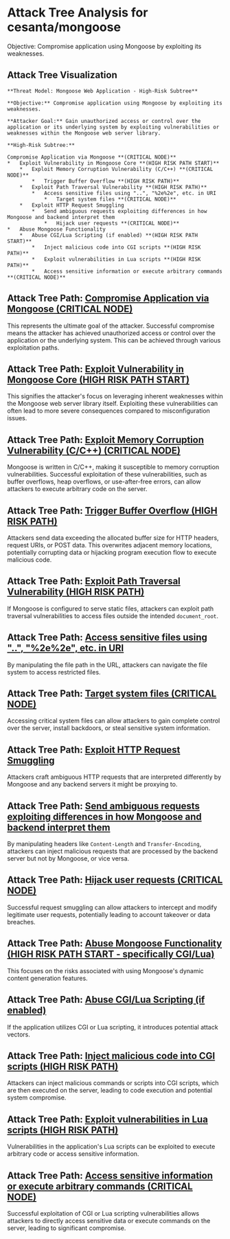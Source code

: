 # Attack Tree Analysis for cesanta/mongoose

Objective: Compromise application using Mongoose by exploiting its weaknesses.

## Attack Tree Visualization

```
**Threat Model: Mongoose Web Application - High-Risk Subtree**

**Objective:** Compromise application using Mongoose by exploiting its weaknesses.

**Attacker Goal:** Gain unauthorized access or control over the application or its underlying system by exploiting vulnerabilities or weaknesses within the Mongoose web server library.

**High-Risk Subtree:**

Compromise Application via Mongoose **(CRITICAL NODE)**
*   Exploit Vulnerability in Mongoose Core **(HIGH RISK PATH START)**
    *   Exploit Memory Corruption Vulnerability (C/C++) **(CRITICAL NODE)**
        *   Trigger Buffer Overflow **(HIGH RISK PATH)**
    *   Exploit Path Traversal Vulnerability **(HIGH RISK PATH)**
        *   Access sensitive files using "..", "%2e%2e", etc. in URI
            *   Target system files **(CRITICAL NODE)**
    *   Exploit HTTP Request Smuggling
        *   Send ambiguous requests exploiting differences in how Mongoose and backend interpret them
            *   Hijack user requests **(CRITICAL NODE)**
*   Abuse Mongoose Functionality
    *   Abuse CGI/Lua Scripting (if enabled) **(HIGH RISK PATH START)**
        *   Inject malicious code into CGI scripts **(HIGH RISK PATH)**
        *   Exploit vulnerabilities in Lua scripts **(HIGH RISK PATH)**
        *   Access sensitive information or execute arbitrary commands **(CRITICAL NODE)**
```


## Attack Tree Path: [Compromise Application via Mongoose (CRITICAL NODE)](./attack_tree_paths/compromise_application_via_mongoose__critical_node_.md)

This represents the ultimate goal of the attacker. Successful compromise means the attacker has achieved unauthorized access or control over the application or the underlying system. This can be achieved through various exploitation paths.

## Attack Tree Path: [Exploit Vulnerability in Mongoose Core (HIGH RISK PATH START)](./attack_tree_paths/exploit_vulnerability_in_mongoose_core__high_risk_path_start_.md)

This signifies the attacker's focus on leveraging inherent weaknesses within the Mongoose web server library itself. Exploiting these vulnerabilities can often lead to more severe consequences compared to misconfiguration issues.

## Attack Tree Path: [Exploit Memory Corruption Vulnerability (C/C++) (CRITICAL NODE)](./attack_tree_paths/exploit_memory_corruption_vulnerability__cc++___critical_node_.md)

Mongoose is written in C/C++, making it susceptible to memory corruption vulnerabilities. Successful exploitation of these vulnerabilities, such as buffer overflows, heap overflows, or use-after-free errors, can allow attackers to execute arbitrary code on the server.

## Attack Tree Path: [Trigger Buffer Overflow (HIGH RISK PATH)](./attack_tree_paths/trigger_buffer_overflow__high_risk_path_.md)

Attackers send data exceeding the allocated buffer size for HTTP headers, request URIs, or POST data. This overwrites adjacent memory locations, potentially corrupting data or hijacking program execution flow to execute malicious code.

## Attack Tree Path: [Exploit Path Traversal Vulnerability (HIGH RISK PATH)](./attack_tree_paths/exploit_path_traversal_vulnerability__high_risk_path_.md)

If Mongoose is configured to serve static files, attackers can exploit path traversal vulnerabilities to access files outside the intended `document_root`.

## Attack Tree Path: [Access sensitive files using "..", "%2e%2e", etc. in URI](./attack_tree_paths/access_sensitive_files_using_____%2e%2e__etc__in_uri.md)

By manipulating the file path in the URL, attackers can navigate the file system to access restricted files.

## Attack Tree Path: [Target system files (CRITICAL NODE)](./attack_tree_paths/target_system_files__critical_node_.md)

Accessing critical system files can allow attackers to gain complete control over the server, install backdoors, or steal sensitive system information.

## Attack Tree Path: [Exploit HTTP Request Smuggling](./attack_tree_paths/exploit_http_request_smuggling.md)

Attackers craft ambiguous HTTP requests that are interpreted differently by Mongoose and any backend servers it might be proxying to.

## Attack Tree Path: [Send ambiguous requests exploiting differences in how Mongoose and backend interpret them](./attack_tree_paths/send_ambiguous_requests_exploiting_differences_in_how_mongoose_and_backend_interpret_them.md)

By manipulating headers like `Content-Length` and `Transfer-Encoding`, attackers can inject malicious requests that are processed by the backend server but not by Mongoose, or vice versa.

## Attack Tree Path: [Hijack user requests (CRITICAL NODE)](./attack_tree_paths/hijack_user_requests__critical_node_.md)

Successful request smuggling can allow attackers to intercept and modify legitimate user requests, potentially leading to account takeover or data breaches.

## Attack Tree Path: [Abuse Mongoose Functionality (HIGH RISK PATH START - specifically CGI/Lua)](./attack_tree_paths/abuse_mongoose_functionality__high_risk_path_start_-_specifically_cgilua_.md)

This focuses on the risks associated with using Mongoose's dynamic content generation features.

## Attack Tree Path: [Abuse CGI/Lua Scripting (if enabled)](./attack_tree_paths/abuse_cgilua_scripting__if_enabled_.md)

If the application utilizes CGI or Lua scripting, it introduces potential attack vectors.

## Attack Tree Path: [Inject malicious code into CGI scripts (HIGH RISK PATH)](./attack_tree_paths/inject_malicious_code_into_cgi_scripts__high_risk_path_.md)

Attackers can inject malicious commands or scripts into CGI scripts, which are then executed on the server, leading to code execution and potential system compromise.

## Attack Tree Path: [Exploit vulnerabilities in Lua scripts (HIGH RISK PATH)](./attack_tree_paths/exploit_vulnerabilities_in_lua_scripts__high_risk_path_.md)

Vulnerabilities in the application's Lua scripts can be exploited to execute arbitrary code or access sensitive information.

## Attack Tree Path: [Access sensitive information or execute arbitrary commands (CRITICAL NODE)](./attack_tree_paths/access_sensitive_information_or_execute_arbitrary_commands__critical_node_.md)

Successful exploitation of CGI or Lua scripting vulnerabilities allows attackers to directly access sensitive data or execute commands on the server, leading to significant compromise.

